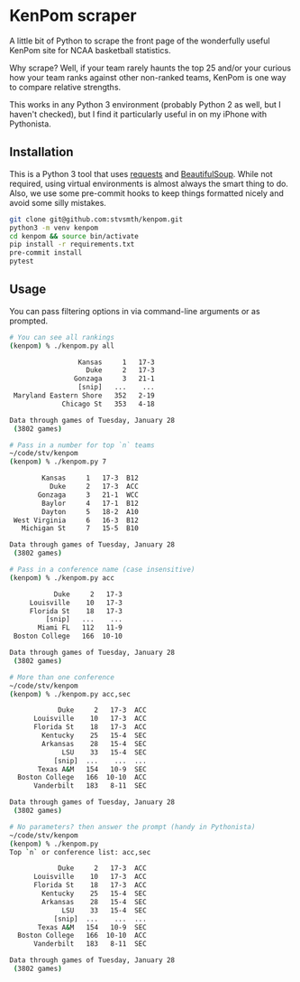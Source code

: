# KenPom scraper

A little bit of Python to scrape the front page of the wonderfully useful
KenPom site for NCAA basketball statistics.

Why scrape? Well, if your team rarely haunts the top 25 and/or your curious how your
team ranks against other non-ranked teams, KenPom is one way to compare relative
strengths.

This works in any Python 3 environment (probably Python 2 as well, but I haven't
checked), but I find it particularly useful in on my iPhone with Pythonista.

## Installation

This is a Python 3 tool that uses [requests](https://requests.readthedocs.io/en/master/)
and [BeautifulSoup](https://www.crummy.com/software/BeautifulSoup/bs4/doc/). While not
required, using virtual environments is almost always the smart thing to do. Also, we
use some pre-commit hooks to keep things formatted nicely and avoid some silly mistakes.

```bash
git clone git@github.com:stvsmth/kenpom.git
python3 -m venv kenpom
cd kenpom && source bin/activate
pip install -r requirements.txt
pre-commit install
pytest
```

## Usage

You can pass filtering options in via command-line arguments or as prompted.


```bash
# You can see all rankings
(kenpom) % ./kenpom.py all

                 Kansas     1   17-3
                   Duke     2   17-3
                Gonzaga     3   21-1
                 [snip]   ...    ...
 Maryland Eastern Shore   352   2-19
             Chicago St   353   4-18

Data through games of Tuesday, January 28
 (3802 games)

# Pass in a number for top `n` teams
~/code/stv/kenpom
(kenpom) % ./kenpom.py 7

        Kansas     1   17-3  B12
          Duke     2   17-3  ACC
       Gonzaga     3   21-1  WCC
        Baylor     4   17-1  B12
        Dayton     5   18-2  A10
 West Virginia     6   16-3  B12
   Michigan St     7   15-5  B10

Data through games of Tuesday, January 28
 (3802 games)

# Pass in a conference name (case insensitive)
(kenpom) % ./kenpom.py acc

           Duke     2   17-3
     Louisville    10   17-3
     Florida St    18   17-3
         [snip]   ...    ...
       Miami FL   112   11-9
 Boston College   166  10-10

Data through games of Tuesday, January 28
 (3802 games)

# More than one conference
~/code/stv/kenpom
(kenpom) % ./kenpom.py acc,sec

            Duke     2   17-3  ACC
      Louisville    10   17-3  ACC
      Florida St    18   17-3  ACC
        Kentucky    25   15-4  SEC
        Arkansas    28   15-4  SEC
             LSU    33   15-4  SEC
           [snip]  ...    ...  ...
       Texas A&M   154   10-9  SEC
  Boston College   166  10-10  ACC
      Vanderbilt   183   8-11  SEC

Data through games of Tuesday, January 28
 (3802 games)

# No parameters? then answer the prompt (handy in Pythonista)
~/code/stv/kenpom
(kenpom) % ./kenpom.py
Top `n` or conference list: acc,sec

            Duke     2   17-3  ACC
      Louisville    10   17-3  ACC
      Florida St    18   17-3  ACC
        Kentucky    25   15-4  SEC
        Arkansas    28   15-4  SEC
             LSU    33   15-4  SEC
           [snip]  ...    ...  ...
       Texas A&M   154   10-9  SEC
  Boston College   166  10-10  ACC
      Vanderbilt   183   8-11  SEC

Data through games of Tuesday, January 28
 (3802 games)
```
